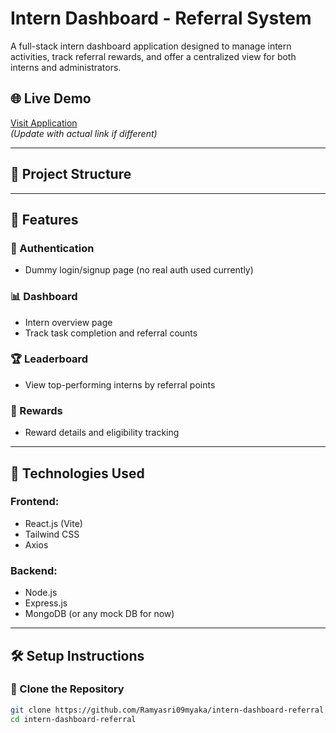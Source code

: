 # Intern Dashboard - Referral System

A full-stack intern dashboard application designed to manage intern activities, track referral rewards, and offer a centralized view for both interns and administrators.

## 🌐 Live Demo

[Visit Application](https://intern-dashboard-referral.vercel.app)  
_(Update with actual link if different)_

---

## 📁 Project Structure


---

## 🔧 Features

### 🔐 Authentication
- Dummy login/signup page (no real auth used currently)

### 📊 Dashboard
- Intern overview page
- Track task completion and referral counts

### 🏆 Leaderboard
- View top-performing interns by referral points

### 🧾 Rewards
- Reward details and eligibility tracking

---

## 🚀 Technologies Used

### Frontend:
- React.js (Vite)
- Tailwind CSS
- Axios

### Backend:
- Node.js
- Express.js
- MongoDB (or any mock DB for now)

---

## 🛠️ Setup Instructions

### 🔽 Clone the Repository

```bash
git clone https://github.com/Ramyasri09myaka/intern-dashboard-referral.git
cd intern-dashboard-referral

